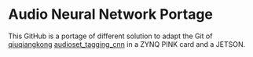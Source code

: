 # Audio Neural Network Portage 

This GitHub is a portage of different solution to adapt the Git of [qiuqiangkong](https://github.com/qiuqiangkong) [audioset_tagging_cnn](https://github.com/qiuqiangkong/audioset_tagging_cnn) in a ZYNQ PINK card and a JETSON. 
